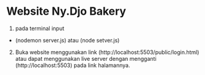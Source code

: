 # Website Ny.Djo Bakery
1. pada terminal input
  - (nodemon server.js) atau (node setver.js)
2. Buka website menggunakan link (http://localhost:5503/public/login.html)
   atau dapat menggunakan live server dengan mengganti (http://localhost:5503) pada link halamannya.
